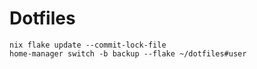 # Dotfiles

```
nix flake update --commit-lock-file
home-manager switch -b backup --flake ~/dotfiles#user
```

